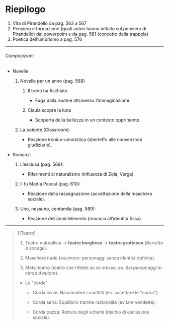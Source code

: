 # Riepilogo
1. Vita di Pirandello da pag. 563 a 567
2. Pensiero e formazione (quali autori hanno influito sul pensiero di Pirandello) dal powerpoint e da pag. 581 (concetto della trappola)
3. Poetica dell'umorismo a pag. 576
---
###### Composizioni
- Novelle
	1. Novelle per un anno (pag. 568)
	    1. Il treno ha fischiato 
		    - Fuga dalla routine attraverso l’immaginazione.
		
	    2. Ciaula scopre la luna
		    - Scoperta della bellezza in un contesto opprimente.
    
	2. La patente (Classroom):
	    - Reazione ironico-umoristica (sberleffo alle convenzioni giudiziarie).

- Romanzi
	1. L’esclusa (pag. 569):
	    - Riferimenti al naturalismo (influenza di Zola, Verga).
    
	2. Il fu Mattia Pascal (pag. 610):
	    - Reazione della rassegnazione (accettazione della maschera sociale).
	
	3. Uno, nessuno, centomila (pag. 589):
	    - Reazione dell’annichilimento (rinuncia all’identità fissa).

---

 >[!Teatro]
>1. Teatro naturalista → **teatro borghese** → **teatro grottesco** (_Berretto a sonagli_).
  >  
>2. Maschere nude (ossimoro: personaggi senza identità definita).
  >  
>3. Meta-teatro (teatro che riflette su se stesso, es. _Sei personaggi in cerca d’autore_).
>
>
>- Le "corde"
>	- Corda civile: Nascondere i conflitti (es. accettare le "corna").
>
>	- Corda seria: Equilibrio tramite razionalità (evitare vendette).
>
>	- Corda pazza: Rottura degli schemi (rischio di esclusione sociale).